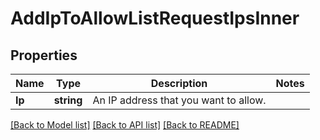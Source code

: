 # AddIpToAllowListRequestIpsInner

## Properties

Name | Type | Description | Notes
------------ | ------------- | ------------- | -------------
**Ip** | **string** | An IP address that you want to allow. |

[[Back to Model list]](../README.md#documentation-for-models) [[Back to API list]](../README.md#documentation-for-api-endpoints) [[Back to README]](../README.md)


